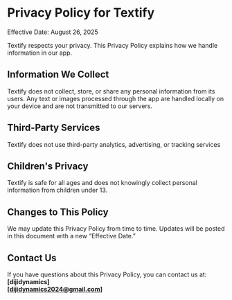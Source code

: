 # Privacy Policy for Textify

Effective Date: August 26, 2025

Textify respects your privacy. This Privacy Policy explains how we handle information in our app.

## Information We Collect
Textify does not collect, store, or share any personal information from its users. Any text or images processed through the app are handled locally on your device and are not transmitted to our servers.

## Third-Party Services
Textify does not use third-party analytics, advertising, or tracking services

## Children's Privacy
Textify is safe for all ages and does not knowingly collect personal information from children under 13.

## Changes to This Policy
We may update this Privacy Policy from time to time. Updates will be posted in this document with a new “Effective Date.”

## Contact Us
If you have questions about this Privacy Policy, you can contact us at:
**[dijidynamics]**  
**[dijidynamics2024@gmail.com]**
